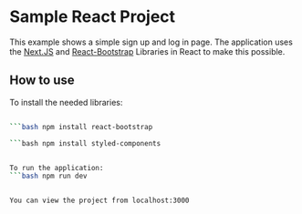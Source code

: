 # Sample React Project
This example shows a simple sign up and log in page. The application uses the [Next.JS](https://github.com/vercel/next.js) and [React-Bootstrap](https://github.com/react-bootstrap/react-bootstrap) Libraries in React to make this possible.



## How to use

To install the needed libraries:
```bash npm install next@latest react@latest react-dom@latest

```bash npm install react-bootstrap

```bash npm install styled-components


To run the application:
```bash npm run dev


You can view the project from localhost:3000
